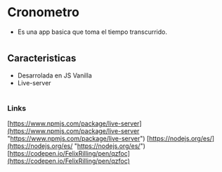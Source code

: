 # Cronometro

- Es una app basica que toma el tiempo transcurrido.
# 



## Caracteristicas

- Desarrolada en JS Vanilla
- Live-server

# 


### Links

[https://www.npmjs.com/package/live-server](https://www.npmjs.com/package/live-server "https://www.npmjs.com/package/live-server")
[https://nodejs.org/es/](https://nodejs.org/es/ "https://nodejs.org/es/")
[https://codepen.io/FelixRilling/pen/qzfoc](https://codepen.io/FelixRilling/pen/qzfoc)

# 
